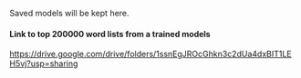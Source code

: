 Saved models will be kept here.

#### Link to top 200000 word lists from a trained models

https://drive.google.com/drive/folders/1ssnEgJROcGhkn3c2dUa4dxBIT1LEH5vj?usp=sharing
